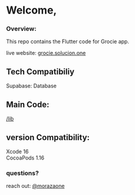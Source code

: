 # Welcome,

### Overview:
This repo contains the Flutter code for Grocie app.

live website: [grocie.solucion.one](https://grocie.solucion.one/)

## Tech Compatibiliy
Supabase: Database

## Main Code:
[/lib](https://github.com/morazaone/grocie-flutter/tree/master/lib)


## version Compatibility:
Xcode 16  
CocoaPods 1.16 

### questions?
 reach out: [@morazaone](https://x.com/morazaone)
